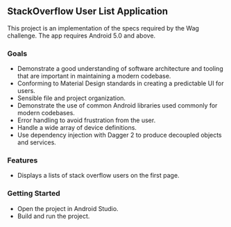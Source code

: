 ## StackOverflow User List Application

This project is an implementation of the specs required by the Wag challenge. The app requires Android 5.0 and above.

### Goals
* Demonstrate a good understanding of software architecture and tooling that are important in maintaining a modern codebase.
* Conforming to Material Design standards in creating a predictable UI for users.
* Sensible file and project organization.
* Demonstrate the use of common Android libraries used commonly for modern codebases.
* Error handling to avoid frustration from the user.
* Handle a wide array of device definitions.
* Use dependency injection with Dagger 2 to produce decoupled objects and services.

### Features

* Displays a lists of stack overflow users on the first page.

### Getting Started
* Open the project in Android Studio.
* Build and run the project.
